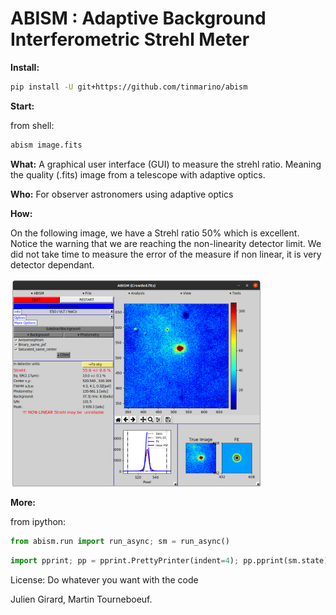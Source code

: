 # ABISM : Adaptive Background Interferometric Strehl Meter


__Install:__
```sh
pip install -U git+https://github.com/tinmarino/abism 
```

__Start:__

from shell:
```sh
abism image.fits
```

__What:__
A graphical user interface (GUI) to measure the strehl ratio.
Meaning the quality (.fits) image from a telescope with adaptive optics.


__Who:__
For observer astronomers using adaptive optics

__How:__

On the following image, we have a Strehl ratio 50% which is excellent.
Notice the warning that we are reaching the non-linearity detector limit.
We did not take time to measure the error of the measure if non linear, it is very detector dependant.


<img  align="center" width=80% src="./abism/doc/abism_v0.900.png">


__More:__

from ipython:
```python
from abism.run import run_async; sm = run_async()
```

```python
import pprint; pp = pprint.PrettyPrinter(indent=4); pp.pprint(sm.state)
```



License: Do whatever you want with the code

Julien Girard, Martin Tourneboeuf.

